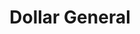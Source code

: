 ---
title: "Dollar General"
url: /mount-pleasant/dollar-general-east-ferguson-road/
shop: variety store
---